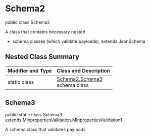 # Schema2
public class Schema2

A class that contains necessary nested
- schema classes (which validate payloads), extends JsonSchema

## Nested Class Summary
| Modifier and Type | Class and Description |
| ----------------- | ---------------------- |
| static class | [Schema2.Schema3](#schema3)<br> schema class |

## Schema3
public static class Schema3<br>
extends [MinpropertiesValidation.MinpropertiesValidation1](../../../../../../components/schemas/MinpropertiesValidation.md#minpropertiesvalidation1)

A schema class that validates payloads
